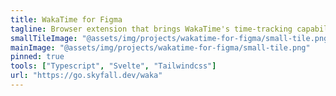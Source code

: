 ```yaml
---
title: WakaTime for Figma
tagline: Browser extension that brings WakaTime's time-tracking capabilities to Figma
smallTileImage: "@assets/img/projects/wakatime-for-figma/small-tile.png"
mainImage: "@assets/img/projects/wakatime-for-figma/small-tile.png"
pinned: true
tools: ["Typescript", "Svelte", "Tailwindcss"]
url: "https://go.skyfall.dev/waka"
---
```

